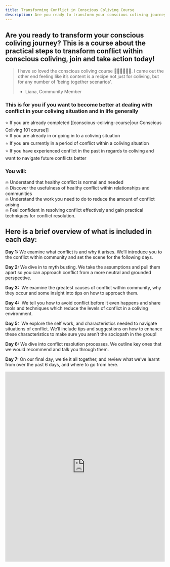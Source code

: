 ```yaml
---
title: Transforming Conflict in Conscious Coliving Course
description: Are you ready to transform your conscious coliving journey? This is a course about the practical steps to transform conflict within conscious coliving, join and take action today!
---
```

## Are you ready to transform your conscious coliving journey? This is a course about the practical steps to transform conflict within conscious coliving, join and take action today!

> I have so loved the conscious coliving course 🙏🏼🙏🏼🙏🏼. I came out the other end feeling like it’s content is a recipe not just for coliving, but for any number of ‘being together scenarios’. 
> - Liana, Community Member

### This is for you if you want to become better at dealing with conflict in your coliving situation and in life generally

⭐️ If you are already completed [[conscious-coliving-course|our Conscious Coliving 101 course]]<br/>
⭐️ If you are already in or going in to a coliving situation<br/>
⭐️ If you are currently in a period of conflict within a coliving situation<br/>
⭐️ If you have experienced conflict in the past in regards to coliving and want to navigate future conflicts better

### You will:

🔥 Understand that healthy conflict is normal and needed<br/>
🔥 Discover the usefulness of healthy conflict within relationships and communities<br/>
🔥 Understand the work you need to do to reduce the amount of conflict arising<br/>
🔥 Feel confident in resolving conflict effectively and gain practical techniques for conflict resolution.

## Here is a brief overview of what is included in each day:

**Day 1:** We examine what conflict is and why it arises. We’ll introduce you to the conflict within community and set the scene for the following days.

**Day 2:** We dive in to myth busting. We take the assumptions and pull them apart so you can approach conflict from a more neutral and grounded perspective.

**Day 3:**  We examine the greatest causes of conflict within community, why they occur and some insight into tips on how to approach them.

**Day 4:**  We tell you how to avoid conflict before it even happens and share tools and techniques which reduce the levels of conflict in a coliving environment.

**Day 5:**  We explore the self work, and characteristics needed to navigate situations of conflict. We’ll include tips and suggestions on how to enhance these characteristics to make sure you aren’t the sociopath in the group!

**Day 6:** We dive into conflict resolution processes. We outline key ones that we would recommend and talk you through them.

**Day 7:** On our final day, we tie it all together, and review what we’ve learnt from over the past 6 days, and where to go from here.

<iframe width="100%" height="600" src="https://1ebb0834.sibforms.com/serve/MUIFAMOE51WHBAdVYmAHp9bqPtM_UaUQN44HBBaEjTQjpXB_OVLnbDJMLJmlPiAn1XZlzneAyTwbWz4QgZU54zej9ck6YuihAk0eJ2ioFiMSFHmFFLCS0Itg2FW2ZJTumXgQkU5_b-MVKBDAWzVHEwz--poxCMGiUL6FmYj-ny_s7t-IG0JCoSCT70ePlTwHLiFd28yWTcxfVUG5" frameBorder="0" scrolling="no" allowFullScreen style={{display: "block",marginLeft: "auto",marginRight: "auto",maxWidth: "100%"}}></iframe>
